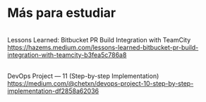 <h1>Más para estudiar</h1>

<br>Lessons Learned: Bitbucket PR Build Integration with TeamCity<br>
https://hazems.medium.com/lessons-learned-bitbucket-pr-build-integration-with-teamcity-b3fea5c786a8

<br>DevOps Project — 11 (Step-by-step Implementation)<br>
https://medium.com/@chetxn/devops-project-10-step-by-step-implementation-df2858a62036
